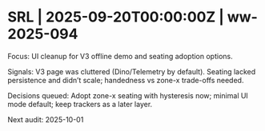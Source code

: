 # SRL | 2025-09-20T00:00:00Z | ww-2025-094

Focus: UI cleanup for V3 offline demo and seating adoption options.

Signals: V3 page was cluttered (Dino/Telemetry by default). Seating lacked persistence and didn’t scale; handedness vs zone-x trade-offs needed.

Decisions queued: Adopt zone-x seating with hysteresis now; minimal UI mode default; keep trackers as a later layer.

Next audit: 2025-10-01
